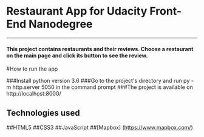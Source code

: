 # Restaurant App for Udacity Front-End Nanodegree
---
#### This project contains restaurants and their reviews. Choose a restaurant on the main page and click its button to see the review.

#How to run the app

###Install python version 3.6
###Go to the project's directory and run py -m http.server 5050 in the command prompt
###The project is available on http://localhost:8000/

## Technologies used

##HTML5
##CSS3
##JavaScript
##[Mapbox] (https://www.mapbox.com/)





